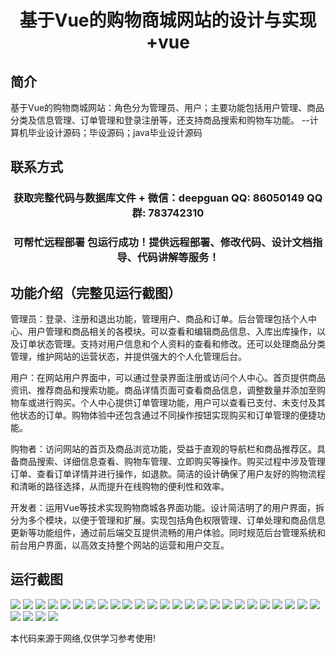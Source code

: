 <p><h1 align="center">基于Vue的购物商城网站的设计与实现+vue</h1></p>

## 简介
基于Vue的购物商城网站：角色分为管理员、用户；主要功能包括用户管理、商品分类及信息管理、订单管理和登录注册等，还支持商品搜索和购物车功能。    --计算机毕业设计源码；毕设源码；java毕业设计源码


## 联系方式
<p><h3 align="center">获取完整代码与数据库文件 + 微信：deepguan QQ: 86050149 QQ群: 783742310</h3></p>
<p><h3 align="center">可帮忙远程部署 包运行成功！提供远程部署、修改代码、设计文档指导、代码讲解等服务！</h3></p>

## 功能介绍（完整见运行截图）
管理员：登录、注册和退出功能，管理用户、商品和订单。后台管理包括个人中心、用户管理和商品相关的各模块。可以查看和编辑商品信息、入库出库操作，以及订单状态管理。支持对用户信息和个人资料的查看和修改。还可以处理商品分类管理，维护网站的运营状态，并提供强大的个人化管理后台。

用户：在网站用户界面中，可以通过登录界面注册或访问个人中心。首页提供商品资讯、推荐商品和搜索功能。商品详情页面可查看商品信息，调整数量并添加至购物车或进行购买。个人中心提供订单管理功能，用户可以查看已支付、未支付及其他状态的订单。购物体验中还包含通过不同操作按钮实现购买和订单管理的便捷功能。

购物者：访问网站的首页及商品浏览功能，受益于直观的导航栏和商品推荐区。具备商品搜索、详细信息查看、购物车管理、立即购买等操作。购买过程中涉及管理订单、查看订单详情并进行操作，如退款。简洁的设计确保了用户友好的购物流程和清晰的路径选择，从而提升在线购物的便利性和效率。

开发者：运用Vue等技术实现购物商城各界面功能。设计简洁明了的用户界面，拆分为多个模块，以便于管理和扩展。实现包括角色权限管理、订单处理和商品信息更新等功能组件，通过前后端交互提供流畅的用户体验。同时规范后台管理系统和前台用户界面，以高效支持整个网站的运营和用户交互。


## 运行截图
![](https://bs-1329754181.cos.ap-shanghai.myqcloud.com/ssm/shoppingMallWebsite/img/001.jpg)
![](https://bs-1329754181.cos.ap-shanghai.myqcloud.com/ssm/shoppingMallWebsite/img/002.jpg)
![](https://bs-1329754181.cos.ap-shanghai.myqcloud.com/ssm/shoppingMallWebsite/img/003.jpg)
![](https://bs-1329754181.cos.ap-shanghai.myqcloud.com/ssm/shoppingMallWebsite/img/004.jpg)
![](https://bs-1329754181.cos.ap-shanghai.myqcloud.com/ssm/shoppingMallWebsite/img/005.jpg)
![](https://bs-1329754181.cos.ap-shanghai.myqcloud.com/ssm/shoppingMallWebsite/img/006.jpg)
![](https://bs-1329754181.cos.ap-shanghai.myqcloud.com/ssm/shoppingMallWebsite/img/007.jpg)
![](https://bs-1329754181.cos.ap-shanghai.myqcloud.com/ssm/shoppingMallWebsite/img/008.jpg)
![](https://bs-1329754181.cos.ap-shanghai.myqcloud.com/ssm/shoppingMallWebsite/img/009.jpg)
![](https://bs-1329754181.cos.ap-shanghai.myqcloud.com/ssm/shoppingMallWebsite/img/010.jpg)
![](https://bs-1329754181.cos.ap-shanghai.myqcloud.com/ssm/shoppingMallWebsite/img/011.jpg)
![](https://bs-1329754181.cos.ap-shanghai.myqcloud.com/ssm/shoppingMallWebsite/img/012.jpg)
![](https://bs-1329754181.cos.ap-shanghai.myqcloud.com/ssm/shoppingMallWebsite/img/013.jpg)
![](https://bs-1329754181.cos.ap-shanghai.myqcloud.com/ssm/shoppingMallWebsite/img/014.jpg)
![](https://bs-1329754181.cos.ap-shanghai.myqcloud.com/ssm/shoppingMallWebsite/img/015.jpg)
![](https://bs-1329754181.cos.ap-shanghai.myqcloud.com/ssm/shoppingMallWebsite/img/016.jpg)
![](https://bs-1329754181.cos.ap-shanghai.myqcloud.com/ssm/shoppingMallWebsite/img/017.jpg)
![](https://bs-1329754181.cos.ap-shanghai.myqcloud.com/ssm/shoppingMallWebsite/img/018.jpg)
![](https://bs-1329754181.cos.ap-shanghai.myqcloud.com/ssm/shoppingMallWebsite/img/019.jpg)
![](https://bs-1329754181.cos.ap-shanghai.myqcloud.com/ssm/shoppingMallWebsite/img/020.jpg)
![](https://bs-1329754181.cos.ap-shanghai.myqcloud.com/ssm/shoppingMallWebsite/img/021.jpg)
![](https://bs-1329754181.cos.ap-shanghai.myqcloud.com/ssm/shoppingMallWebsite/img/022.jpg)
![](https://bs-1329754181.cos.ap-shanghai.myqcloud.com/ssm/shoppingMallWebsite/img/023.jpg)
![](https://bs-1329754181.cos.ap-shanghai.myqcloud.com/ssm/shoppingMallWebsite/img/024.jpg)
![](https://bs-1329754181.cos.ap-shanghai.myqcloud.com/ssm/shoppingMallWebsite/img/025.jpg)
![](https://bs-1329754181.cos.ap-shanghai.myqcloud.com/ssm/shoppingMallWebsite/img/026.jpg)
![](https://bs-1329754181.cos.ap-shanghai.myqcloud.com/ssm/shoppingMallWebsite/img/027.jpg)
![](https://bs-1329754181.cos.ap-shanghai.myqcloud.com/ssm/shoppingMallWebsite/img/028.jpg)
![](https://bs-1329754181.cos.ap-shanghai.myqcloud.com/ssm/shoppingMallWebsite/img/029.jpg)

<p>本代码来源于网络,仅供学习参考使用!</p>
